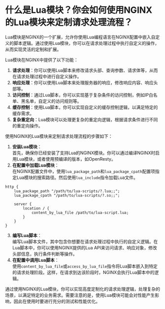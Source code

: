 # 什么是Lua模块？你会如何使用NGINX的Lua模块来定制请求处理流程？

Lua模块是NGINX的一个扩展，允许你使用Lua编程语言在NGINX配置中嵌入自定义的脚本逻辑。通过使用Lua模块，你可以在请求处理过程中执行自定义的操作，从而实现灵活的定制和扩展。

Lua模块在NGINX中提供了以下功能：

1. **请求处理**：你可以使用Lua脚本来修改请求头部、查询参数、请求体等，从而在请求处理过程中进行自定义操作。
2. **响应处理**：你可以使用Lua脚本来处理服务器的响应，修改响应内容、响应头部等。
3. **访问控制**：通过Lua脚本，你可以实现基于复杂条件的访问控制，例如IP白名单、黑名单，自定义的访问规则等。
4. **缓存控制**：使用Lua脚本，你可以实现自定义的缓存控制逻辑，以满足特定的缓存需求。
5. **复杂重定向**：Lua模块可以处理更复杂的重定向逻辑，根据请求条件进行不同的重定向操作。

使用NGINX的Lua模块来定制请求处理流程的步骤如下：

1. **安装Lua模块**：  
首先，确保你已经安装了支持Lua的NGINX模块。你可以通过编译NGINX时启用Lua模块，或者使用预编译的版本，如OpenResty。
2. **在配置中加载Lua模块**：  
在NGINX配置文件中，使用`lua_package_path`和`lua_package_cpath`配置项指定Lua模块的搜索路径。然后使用`lua_include`指令加载Lua文件。

```nginx
http {
    lua_package_path "/path/to/lua-scripts/?.lua;;";
    lua_package_cpath "/path/to/lua-scripts/?.so;;";

    server {
        location / {
            content_by_lua_file /path/to/lua-script.lua;
        }
    }
}
```

3. **编写Lua脚本**：  
编写Lua脚本文件，其中包含你想要在请求处理过程中执行的自定义逻辑。在Lua脚本中，你可以使用NGINX提供的Lua API来访问请求、响应对象，修改头部信息，执行条件判断等操作。
4. **在配置中调用Lua脚本**：  
使用`content_by_lua_file`或`access_by_lua_file`指令将Lua脚本嵌入到特定的请求处理阶段。这样，在请求到达该阶段时，NGINX会执行Lua脚本中的逻辑。

通过使用NGINX的Lua模块，你可以实现高度定制化的请求处理逻辑，处理复杂的场景，以满足特定的业务需求。需要注意的是，使用Lua模块可能会对性能产生影响，因此在使用时要进行充分的测试和性能优化。
